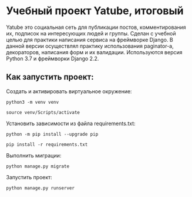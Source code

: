 # Учебный проект Yatube, итоговый

Yatube это социальная сеть для публикации постов, комментирования их, подписок на интересующих
людей и группы. Сделан с учебной целью для практики написания сервиса на фреймворке Django.
В данной версии осуществлял практику использования paginator-а, декораторов, написания форм и их валидации.
Используются версия Python 3.7 и фреймворки Django 2.2.

## Как запустить проект:

Создать и активировать виртуальное окружение:

```
python3 -m venv venv
```

```
source venv/Scripts/activate
```

Установить зависимости из файла requirements.txt:

```
python -m pip install --upgrade pip
```

```
pip install -r requirements.txt
```

Выполнить миграции:

```
python manage.py migrate
```

Запустить проект:

```
python manage.py runserver
```
